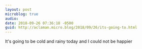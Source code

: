 ```yaml
---
layout: post
microblog: true
audio: 
date: 2018-09-26 07:36:18 -0500
guid: http://aclaman.micro.blog/2018/09/26/its-going-to.html
---
```

It's going to be cold and rainy today and I could not be happier
